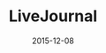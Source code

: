---
layout: site
title: "LiveJournal"
date: 2015-12-08
categories: [communication]
version: 1.5.8
major: 1
minor: 5
patch: 8
slug: livejournal
link: http://www.livejournal.com/
permalink: /sites/:slug
---